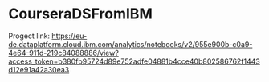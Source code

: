 # CourseraDSFromIBM
Progect link: https://eu-de.dataplatform.cloud.ibm.com/analytics/notebooks/v2/955e900b-c0a9-4e64-911d-219c84088886/view?access_token=b380fb95724d89e752adfe04881b4cce40b802586762f1443d12e91a42a30ea3

